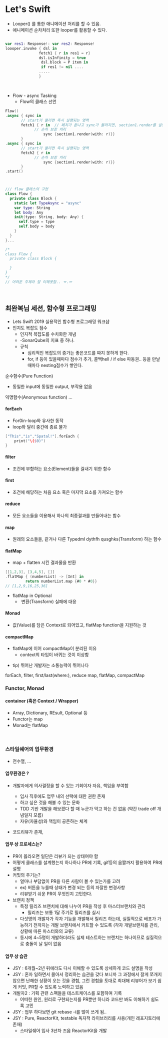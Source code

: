 





# Let's Swift 

- Looper() 를 통한 애니메이션 처리를 할 수 있음.
- 애니메이션 순차처리 또한 looper를 활용할 수 있다. 

~~~ swift 

var res1: Response!: var res2: Response!
loooper.invoke { dsl in 
               fetch1 { r in res1 = r}
               dsl.isInfinity = true
                dsl.block = P item in 
                if res1 != nil ....
               .....
               }
~~~

<br>

- Flow - async Tasking
  - Flow의 클래스 선언 

~~~ swift
Flow()
.async { sync in
       // start가 불리면 즉시 실행되는 영역
       fetch1 { r in  // 페치가 끝나고 sync가 불려지면, section1.render를 실행 후 빠져나간다. 
             // 순차 보장 처리 
         		 sync {section1.render(with: r)}}
       }
.async { sync in
       // start가 불리면 즉시 실행되는 영역
       fetch2 { r in 
             // 순차 보장 처리 
         		 sync {section1.render(with: r)}}
       }
.start()
~~~

~~~swift


/// flow 클래스의 구현
class Flow {
  private class Block {
    static let TypeAsync = "async"
    var type: String
    let body: Any
    init(type: String, body: Any) {
      self.type = type
      self.body = body
    }
  }
}...

/*
class Flow {
  private class Block {
    
  }
}
*/
// 어려운 주제라 잘 이해못함.. ㅠ.ㅠ
~~~

<br>


## 최완복님 세션, 함수형 프로그래밍 
- Lets Swift 2019 실용적인 함수형 프로그래밍 워크샵
- 인지도 복잡도 점수
  - 인지적 복잡도를 수치화한 개념
  - -SonarQube의 지표 중 하나.
  - 규칙
    - 심리적인 복잡도의 증가는 좋은코드를 짜지 못하게 한다. 
    - for, if 등이 있을때마다 점수가 추가, 콜백hell / if else 파동권.. 등을 만날때마다 nesting점수가 쌓인다.



순수함수(Pure Function) 
  - 동일한 input에 동일한 output, 부작용 없음

익명함수(Anonymous function)
...

#### forEach

- For0in-loop와 유사한 동작
- loop와 달리 중간에 종료 불가

~~~ swift 
["This","is","Spatal!"].forEach {
  	print("\($0)")
}

~~~

#### filter

- 조건에 부합하는 요소(Element)들을 걸내기 위한 함수 

#### first

- 조건에 해당하는 처음 요소 혹은 마지막 요소를 가져오는 함수 



#### reduce

- 모든 요소들을 이용해서 하나의 최종결과를 만들어내는 함수 



#### map

- 원래의 요소들을, 같거나 다른 Typedml dythfh qusghks(Transform) 하는 함수

#### flatMap

- map + flatten 시킨 결과물을 반환 

~~~ swift 
[[1,2,3], [3,4,5], []]
.flatMap { (numberList) -> [Int] in 
         return numberList.map {#0 * #0}}
// [1,2,9,16,25,36]
~~~

- flatMap in Optional
  - ​	변환(Transform) 실패에 대응



#### Monad

- 값(Value)를 담은 Context로 되어있고, flatMap function을 지원하는 것 



#### compactMap

- flatMap에 이어 compactMap이 분리된 이유 
  - context의 타입이 바퀴는 것이 이상함 



* tip) 뛰어난 개발자는 소통능력이 뛰어나다 

forEach, filter, first/last(where:), reduce
map, flatMap, compactMap



### Functor, Monad

#### container (혹은 Context / Wrapper) 

- Array, Dictionary, REsult, Optional 등 
- Functor는 map
- Monad는 flatMap



<br>



### 스타일쉐어의 업무환경

- 전수열, ... 

#### 업무환경은 ? 

- 개발자에게 의사결정을 할 수 있는 기회이자 자유, 책임을 부여함 
  - 입사 직후에도 업무 내의 선택에 대한 권한 존재 
  - 하고 싶은 것을 해볼 수 있는 문화 
  - TDD 기반 개발을 해보겠다 할 때 누군가 막고 하는 건 없음 (약간 trade off 개념일지 모름)
  - 자유(자율성)와 책임이 공존하는 체계 

- 코드리뷰가 존재, 

#### 업무 상 프로세스는?

- PR이 옳라오면 일단은 리뷰가 되는 상태여야 함 
- 어떻게 클래스를 설계했는지 하나하나 PR에 기록, gif등의 움짤까지 활용하여 PR에 설명 
- 커밋의 주기는?
  - 얼마나 부담없이 PR을 다른 사람이 볼 수 있는가를 고려 
  - ex) 버튼을 누를때 상태가 변경 되는 등의 자잘한 변경사항
  - 리뷰받기 쉬운 PR이 무엇인지 고민한다. 
- 브랜치 정책 
  - 특정 릴리즈 브랜치에 대해 나누어 PR을 작성 후 마스터브랜치와 관리
    - 릴리즈는 보통 1달 주기로 릴리즈를 실시
  - 다섯명의 개발자가 각자 기능을 개발해서 릴리즈 하는데, 실질적으로 배포가 가능하기 전까지는 개발 브랜치에서 커트할 수 있도록 (각자 개발브랜치를 관리, 상황에 따른 마스터와의 교류)
  - 동시에 4~5명이 개발하더라도 실제 테스트하는 브랜치는 하나이므로 실질적으로 충돌이 날 일이 없음

#### 업무 상 습관

- JSY : 6개월~2년 뒤에라도 다시 이해할 수 있도록 상세하게 코드 설명을 작성 
- JSY : 혼자 일하면서 몰아서 정리하는 습관을 갖다 보니까 그 과정에서 잘게 쪼개지 않으면 난해한 상황이 오는 것을 경험, 그런 경험을 토대로 최대해 리뷰어가 보기 쉽게 커밋, PR할 수 있도록 노력하고 있음 
- 개발자2 : 기획 관련 스펙들을 테스트케이스를 포함하여 기록 
  - 어떠한 원인, 원리로 구현되는지를 PR뿐만 하니라 코드만 봐도 이해하기 쉽도록 고민
- JSY : 업무 하다보면 git rebase -i를 많이 쓰게 됨..
- JSY : Pure, ReactorKit, testable 독자적 라이브러리를 사용(개인 레포지토리에 존재)
  - 스타일쉐어 입사 3년차 즈음 ReactorKit을 개발 